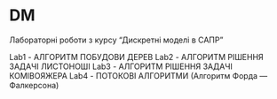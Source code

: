 # DM
Лабораторні роботи з курсу “Дискретні моделі в САПР”

Lab1 - АЛГОРИТМ ПОБУДОВИ ДЕРЕВ 
Lab2 - АЛГОРИТМ РІШЕННЯ ЗАДАЧІ ЛИСТОНОШІ
Lab3 - АЛГОРИТМ РІШЕННЯ ЗАДАЧІ КОМІВОЯЖЕРА
Lab4 - ПОТОКОВІ АЛГОРИТМИ (Алгоритм Форда — Фалкерсона) 

